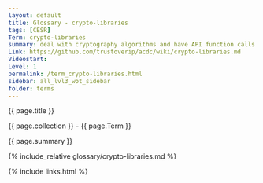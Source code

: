 ```yaml
---
layout: default
title: Glossary - crypto-libraries
tags: [CESR]
Term: crypto-libraries
summary: deal with cryptography algorithms and have API function calls to each of the supported features
Link: https://github.com/trustoverip/acdc/wiki/crypto-libraries.md
Videostart: 
Level: 1
permalink: /term_crypto-libraries.html
sidebar: all_lvl3_wot_sidebar
folder: terms
---
```


{{ page.title }}

{{ page.collection }} - {{ page.Term }}

   {{ page.summary }}

{% include_relative glossary/crypto-libraries.md %}

 {% include links.html %} 
